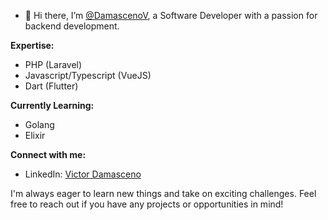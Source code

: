 - 👋 Hi there, I’m [@DamascenoV](https://github.com/DamascenoV), a Software Developer with a passion for backend development.

**Expertise:**
- PHP (Laravel)
- Javascript/Typescript (VueJS)
- Dart (Flutter)

**Currently Learning:**
- Golang
- Elixir

**Connect with me:**
- LinkedIn: [Victor Damasceno](https://www.linkedin.com/in/victor-damasceno/)

I'm always eager to learn new things and take on exciting challenges. Feel free to reach out if you have any projects or opportunities in mind!

<!---
DamascenoV/DamascenoV is a ✨ special ✨ repository because its `README.md` (this file) appears on your GitHub profile.
You can click the Preview link to take a look at your changes.
--->
